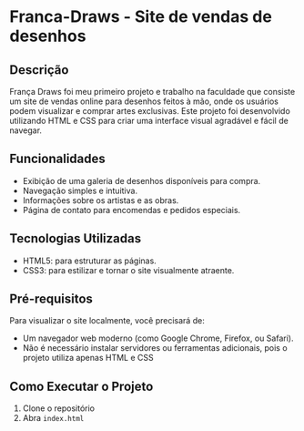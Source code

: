 # Franca-Draws - Site de vendas de desenhos

## Descrição
França Draws foi meu primeiro projeto e trabalho na faculdade que consiste um site de vendas online para desenhos feitos à mão, onde os usuários podem visualizar e comprar artes exclusivas. Este projeto foi desenvolvido utilizando HTML e CSS para criar uma interface visual agradável e fácil de navegar.

## Funcionalidades
- Exibição de uma galeria de desenhos disponíveis para compra.
- Navegação simples e intuitiva.
- Informações sobre os artistas e as obras.
- Página de contato para encomendas e pedidos especiais.

## Tecnologias Utilizadas
- HTML5: para estruturar as páginas.
- CSS3: para estilizar e tornar o site visualmente atraente.

## Pré-requisitos
Para visualizar o site localmente, você precisará de:
- Um navegador web moderno (como Google Chrome, Firefox, ou Safari).
- Não é necessário instalar servidores ou ferramentas adicionais, pois o projeto utiliza apenas HTML e CSS

## Como Executar o Projeto
1. Clone o repositório
2. Abra `index.html`
